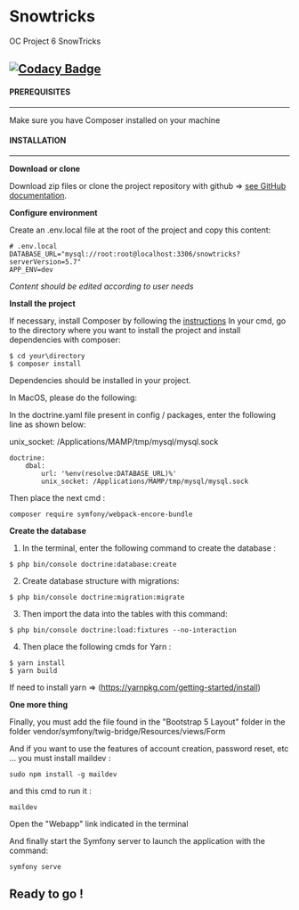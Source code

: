 # Snowtricks
OC Project 6 SnowTricks

[![Codacy Badge](https://app.codacy.com/project/badge/Grade/eafb4bda6edf4971b618e4a23b1d9fd3)](https://www.codacy.com/gh/Nicolasjmcrt/snowtricks/dashboard?utm_source=github.com&amp;utm_medium=referral&amp;utm_content=Nicolasjmcrt/snowtricks&amp;utm_campaign=Badge_Grade)
------------------------------------------------------------------------------------------------------------------------------------------------------------
#### PREREQUISITES
------------------------------------------------------------------------------------------------------------------------------------------------------------
Make sure you have Composer installed on your machine

#### INSTALLATION
------------------------------------------------------------------------------------------------------------------------------------------------------------
**Download or clone**

Download zip files or clone the project repository with github => [see GitHub documentation](https://docs.github.com/en/repositories/creating-and-managing-repositories/cloning-a-repository).


**Configure environment**

Create an .env.local file at the root of the project and copy this content:
```
# .env.local
DATABASE_URL="mysql://root:root@localhost:3306/snowtricks?serverVersion=5.7"
APP_ENV=dev
```
*Content should be edited according to user needs*

**Install the project**

If necessary, install Composer by following the [instructions](https://getcomposer.org/download/)
In your cmd, go to the directory where you want to install the project and install dependencies with composer:
```
$ cd your\directory
$ composer install
```
Dependencies should be installed in your project.

In MacOS, please do the following:

In the doctrine.yaml file present in config / packages, enter the following line as shown below:

unix_socket: /Applications/MAMP/tmp/mysql/mysql.sock

```
doctrine:
    dbal:
        url: '%env(resolve:DATABASE_URL)%'
        unix_socket: /Applications/MAMP/tmp/mysql/mysql.sock
```
Then place the next cmd :

```
composer require symfony/webpack-encore-bundle
```


**Create the database**

1. In the terminal, enter the following command to create the database : 

```
$ php bin/console doctrine:database:create
```
2. Create database structure with migrations:

```
$ php bin/console doctrine:migration:migrate
```
3. Then import the data into the tables with this command:

```
$ php bin/console doctrine:load:fixtures --no-interaction
```
4. Then place the following cmds for Yarn :

```
$ yarn install
$ yarn build
```
If need to install yarn => (https://yarnpkg.com/getting-started/install)

**One more thing**

Finally, you must add the file found in the "Bootstrap 5 Layout" folder in the folder vendor/symfony/twig-bridge/Resources/views/Form

And if you want to use the features of account creation, password reset, etc ... you must install maildev :
```
sudo npm install -g maildev
```
and this cmd to run it :

```
maildev
```
Open the "Webapp" link indicated in the terminal

And finally start the Symfony server to launch the application with the command:

```
symfony serve
```

## Ready to go !



